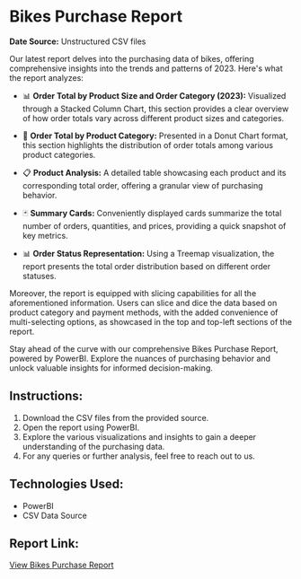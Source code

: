 # Bikes Purchase Report

**Date Source:** Unstructured CSV files

Our latest report delves into the purchasing data of bikes, offering comprehensive insights into the trends and patterns of 2023. Here's what the report analyzes:

- 📊 **Order Total by Product Size and Order Category (2023):**
  Visualized through a Stacked Column Chart, this section provides a clear overview of how order totals vary across different product sizes and categories.

- 🍩 **Order Total by Product Category:**
  Presented in a Donut Chart format, this section highlights the distribution of order totals among various product categories.

- 📋 **Product Analysis:**
  A detailed table showcasing each product and its corresponding total order, offering a granular view of purchasing behavior.

- 🃏 **Summary Cards:**
  Conveniently displayed cards summarize the total number of orders, quantities, and prices, providing a quick snapshot of key metrics.

- 📊 **Order Status Representation:**
  Using a Treemap visualization, the report presents the total order distribution based on different order statuses.

Moreover, the report is equipped with slicing capabilities for all the aforementioned information. Users can slice and dice the data based on product category and payment methods, with the added convenience of multi-selecting options, as showcased in the top and top-left sections of the report.

Stay ahead of the curve with our comprehensive Bikes Purchase Report, powered by PowerBI. Explore the nuances of purchasing behavior and unlock valuable insights for informed decision-making.

## Instructions:

1. Download the CSV files from the provided source.
2. Open the report using PowerBI.
3. Explore the various visualizations and insights to gain a deeper understanding of the purchasing data.
4. For any queries or further analysis, feel free to reach out to us.

## Technologies Used:

- PowerBI
- CSV Data Source

## Report Link:

[View Bikes Purchase Report](https://app.powerbi.com/view?r=eyJrIjoiZThjMjFiNTktZGYwYy00NTAxLWI1Y2YtN2Y5MDZiOTcwYWI2IiwidCI6ImRmODY3OWNkLWE4MGUtNDVkOC05OWFjLWM4M2VkN2ZmOTVhMCJ9)
